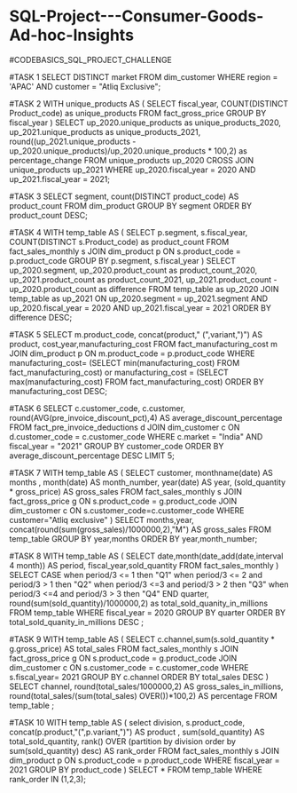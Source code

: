 # SQL-Project---Consumer-Goods-Ad-hoc-Insights
#CODEBASICS_SQL_PROJECT_CHALLENGE

#TASK 1
SELECT
    DISTINCT market FROM  dim_customer
WHERE region = 'APAC' AND customer = "Atliq Exclusive";


#TASK 2
WITH unique_products AS (
    SELECT 
        fiscal_year, 
        COUNT(DISTINCT Product_code) as unique_products 
    FROM 
        fact_gross_price 
    GROUP BY 
        fiscal_year
)
SELECT 
    up_2020.unique_products as unique_products_2020,
    up_2021.unique_products as unique_products_2021,
    round((up_2021.unique_products - up_2020.unique_products)/up_2020.unique_products * 100,2) as percentage_change
FROM 
    unique_products up_2020
CROSS JOIN 
    unique_products up_2021
WHERE 
    up_2020.fiscal_year = 2020 
    AND up_2021.fiscal_year = 2021;
   
   
#TASK 3
SELECT segment, count(DISTINCT product_code) AS product_count
FROM dim_product
GROUP BY segment
ORDER BY product_count DESC;


#TASK 4
WITH temp_table AS (
    SELECT 
        p.segment,
        s.fiscal_year,
        COUNT(DISTINCT s.Product_code) as product_count
    FROM 
        fact_sales_monthly s
        JOIN dim_product p ON s.product_code = p.product_code
    GROUP BY 
        p.segment,
        s.fiscal_year
)
SELECT 
    up_2020.segment,
    up_2020.product_count as product_count_2020,
    up_2021.product_count as product_count_2021,
    up_2021.product_count - up_2020.product_count as difference
FROM 
    temp_table as up_2020
JOIN 
    temp_table as up_2021
ON 
    up_2020.segment = up_2021.segment
    AND up_2020.fiscal_year = 2020 
    AND up_2021.fiscal_year = 2021
ORDER BY 
    difference DESC;


#TASK 5
SELECT m.product_code, concat(product," (",variant,")") AS product, cost_year,manufacturing_cost
FROM fact_manufacturing_cost m
JOIN dim_product p ON m.product_code = p.product_code
WHERE manufacturing_cost= 
(SELECT min(manufacturing_cost) FROM fact_manufacturing_cost)
or 
manufacturing_cost = 
(SELECT max(manufacturing_cost) FROM fact_manufacturing_cost) 
ORDER BY manufacturing_cost DESC;


#TASK 6
SELECT c.customer_code, c.customer, round(AVG(pre_invoice_discount_pct),4) AS average_discount_percentage
FROM fact_pre_invoice_deductions d
JOIN dim_customer c ON d.customer_code = c.customer_code
WHERE c.market = "India" AND fiscal_year = "2021"
GROUP BY customer_code
ORDER BY average_discount_percentage DESC
LIMIT 5;


#TASK 7
WITH temp_table AS (
    SELECT customer,
    monthname(date) AS months ,
    month(date) AS month_number, 
    year(date) AS year,
    (sold_quantity * gross_price)  AS gross_sales
 FROM fact_sales_monthly s JOIN
 fact_gross_price g ON s.product_code = g.product_code
 JOIN dim_customer c ON s.customer_code=c.customer_code
 WHERE customer="Atliq exclusive"
)
SELECT months,year, concat(round(sum(gross_sales)/1000000,2),"M") AS gross_sales FROM temp_table
GROUP BY year,months
ORDER BY year,month_number;


#TASK 8
WITH temp_table AS (
  SELECT date,month(date_add(date,interval 4 month)) AS period, fiscal_year,sold_quantity 
FROM fact_sales_monthly
)
SELECT CASE 
   when period/3 <= 1 then "Q1"
   when period/3 <= 2 and period/3 > 1 then "Q2"
   when period/3 <=3 and period/3 > 2 then "Q3"
   when period/3 <=4 and period/3 > 3 then "Q4" END quarter,
 round(sum(sold_quantity)/1000000,2) as total_sold_quanity_in_millions FROM temp_table
WHERE fiscal_year = 2020
GROUP BY quarter
ORDER BY total_sold_quanity_in_millions DESC ;


#TASK 9
WITH temp_table AS (
      SELECT c.channel,sum(s.sold_quantity * g.gross_price) AS total_sales
  FROM
  fact_sales_monthly s 
  JOIN fact_gross_price g ON s.product_code = g.product_code
  JOIN dim_customer c ON s.customer_code = c.customer_code
  WHERE s.fiscal_year= 2021
  GROUP BY c.channel
  ORDER BY total_sales DESC
)
SELECT 
  channel,
  round(total_sales/1000000,2) AS gross_sales_in_millions,
  round(total_sales/(sum(total_sales) OVER())*100,2) AS percentage 
FROM temp_table ;


#TASK 10
WITH temp_table AS (
    select division, s.product_code, concat(p.product,"(",p.variant,")") AS product , sum(sold_quantity) AS total_sold_quantity,
    rank() OVER (partition by division order by sum(sold_quantity) desc) AS rank_order
 FROM
 fact_sales_monthly s
 JOIN dim_product p
 ON s.product_code = p.product_code
 WHERE fiscal_year = 2021
 GROUP BY product_code
)
SELECT * FROM temp_table
WHERE rank_order IN (1,2,3);
